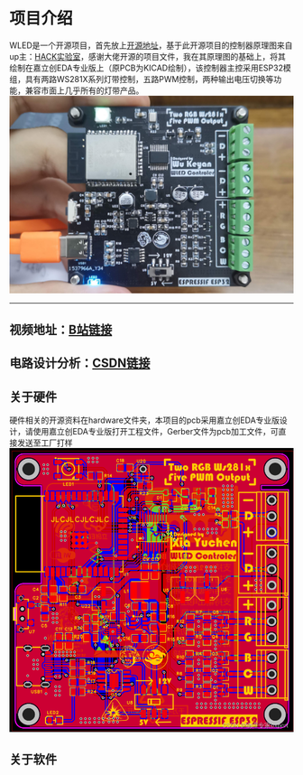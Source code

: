 # 项目介绍
WLED是一个开源项目，首先放上[开源地址](https://github.com/Aircoookie/WLED/releases)，基于此开源项目的控制器原理图来自up主：[HACK实验室](https://space.bilibili.com/395145107?spm_id_from=333.337.0.0)，感谢大佬开源的项目文件，我在其原理图的基础上，将其绘制在嘉立创EDA专业版上（原PCB为KICAD绘制），该控制器主控采用ESP32模组，具有两路WS281X系列灯带控制，五路PWM控制，两种输出电压切换等功能，兼容市面上几乎所有的灯带产品。
![在这里插入图片描述](picture/5lvUfORjbmDJ1FNggK0FFUISixcwSczCyx0KEro6.jpeg)


---
## 视频地址：[B站链接](https://www.bilibili.com/video/BV1LN411A7Aa/?spm_id_from=333.999.0.0&vd_source=4e3f44990520382b49c509f140bd3ce4)
## 电路设计分析：[CSDN链接](https://blog.csdn.net/physicsexpert/article/details/129629626?spm=1001.2014.3001.5502)
## 关于硬件
硬件相关的开源资料在hardware文件夹，本项目的pcb采用嘉立创EDA专业版设计，请使用嘉立创EDA专业版打开工程文件，Gerber文件为pcb加工文件，可直接发送至工厂打样
![在这里插入图片描述](picture/8675ed43c90c4c0894ce990dae8f579e.png)
## 关于软件
